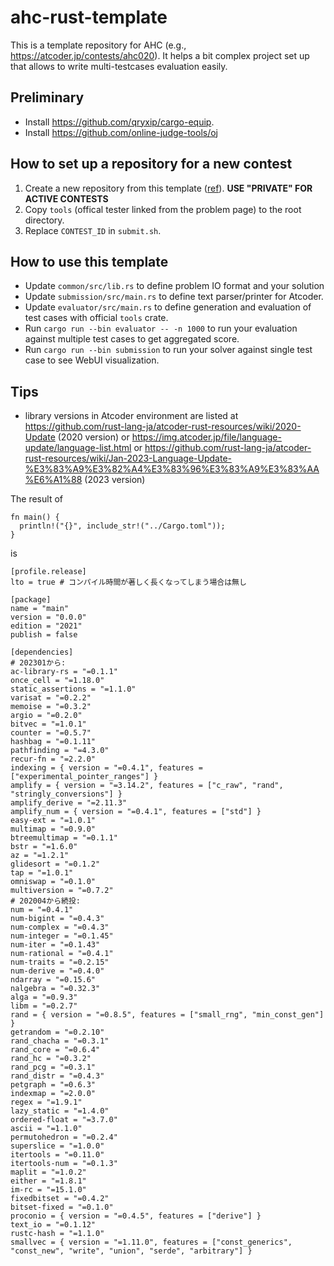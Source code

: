 # ahc-rust-template

This is a template repository for AHC (e.g., https://atcoder.jp/contests/ahc020).
It helps a bit complex project set up that allows to write multi-testcases evaluation easily.

## Preliminary

* Install https://github.com/qryxip/cargo-equip.
* Install https://github.com/online-judge-tools/oj

## How to set up a repository for a new contest

1. Create a new repository from this template ([ref](https://docs.github.com/en/repositories/creating-and-managing-repositories/creating-a-repository-from-a-template)). **USE "PRIVATE" FOR ACTIVE CONTESTS**
2. Copy `tools` (offical tester linked from the problem page) to the root directory.
3. Replace `CONTEST_ID` in `submit.sh`.

## How to use this template

* Update `common/src/lib.rs` to define problem IO format and your solution
* Update `submission/src/main.rs` to define text parser/printer for Atcoder.
* Update `evaluator/src/main.rs` to define generation and evaluation of test cases with official `tools` crate.
* Run `cargo run --bin evaluator -- -n 1000` to run your evaluation against multiple test cases to get aggregated score.
* Run `cargo run --bin submission` to run your solver against single test case to see WebUI visualization.

## Tips

* library versions in Atcoder environment are listed at https://github.com/rust-lang-ja/atcoder-rust-resources/wiki/2020-Update (2020 version) or https://img.atcoder.jp/file/language-update/language-list.html or https://github.com/rust-lang-ja/atcoder-rust-resources/wiki/Jan-2023-Language-Update-%E3%83%A9%E3%82%A4%E3%83%96%E3%83%A9%E3%83%AA%E6%A1%88 (2023 version)

The result of
```
fn main() {
  println!("{}", include_str!("../Cargo.toml"));
}
```

is
```
[profile.release]
lto = true # コンパイル時間が著しく長くなってしまう場合は無し

[package]
name = "main"
version = "0.0.0"
edition = "2021"
publish = false

[dependencies]
# 202301から:
ac-library-rs = "=0.1.1"
once_cell = "=1.18.0"
static_assertions = "=1.1.0"
varisat = "=0.2.2"
memoise = "=0.3.2"
argio = "=0.2.0"
bitvec = "=1.0.1"
counter = "=0.5.7"
hashbag = "=0.1.11"
pathfinding = "=4.3.0"
recur-fn = "=2.2.0"
indexing = { version = "=0.4.1", features = ["experimental_pointer_ranges"] }
amplify = { version = "=3.14.2", features = ["c_raw", "rand", "stringly_conversions"] }
amplify_derive = "=2.11.3"
amplify_num = { version = "=0.4.1", features = ["std"] }
easy-ext = "=1.0.1"
multimap = "=0.9.0"
btreemultimap = "=0.1.1"
bstr = "=1.6.0"
az = "=1.2.1"
glidesort = "=0.1.2"
tap = "=1.0.1"
omniswap = "=0.1.0"
multiversion = "=0.7.2"
# 202004から続投:
num = "=0.4.1"
num-bigint = "=0.4.3"
num-complex = "=0.4.3"
num-integer = "=0.1.45"
num-iter = "=0.1.43"
num-rational = "=0.4.1"
num-traits = "=0.2.15"
num-derive = "=0.4.0"
ndarray = "=0.15.6"
nalgebra = "=0.32.3"
alga = "=0.9.3"
libm = "=0.2.7"
rand = { version = "=0.8.5", features = ["small_rng", "min_const_gen"] }
getrandom = "=0.2.10"
rand_chacha = "=0.3.1"
rand_core = "=0.6.4"
rand_hc = "=0.3.2"
rand_pcg = "=0.3.1"
rand_distr = "=0.4.3"
petgraph = "=0.6.3"
indexmap = "=2.0.0"
regex = "=1.9.1"
lazy_static = "=1.4.0"
ordered-float = "=3.7.0"
ascii = "=1.1.0"
permutohedron = "=0.2.4"
superslice = "=1.0.0"
itertools = "=0.11.0"
itertools-num = "=0.1.3"
maplit = "=1.0.2"
either = "=1.8.1"
im-rc = "=15.1.0"
fixedbitset = "=0.4.2"
bitset-fixed = "=0.1.0"
proconio = { version = "=0.4.5", features = ["derive"] }
text_io = "=0.1.12"
rustc-hash = "=1.1.0"
smallvec = { version = "=1.11.0", features = ["const_generics", "const_new", "write", "union", "serde", "arbitrary"] }
```
